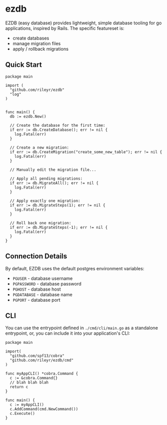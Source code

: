 # ezdb

EZDB (easy database) provides lightweight, simple database tooling for go applications, inspired by Rails. The specific featureset is:

  - create databases
  - manage migration files
  - apply / rollback migrations

## Quick Start

```golang
package main

import (
  "github.com/rileyr/ezdb"
  "log"
)


func main() {
  db := ezdb.New()

  // Create the database for the first time:
  if err := db.CreateDatabase(); err != nil {
    log.Fatal(err)
  }

  // Create a new migration:
  if err := db.CreateMigration("create_some_new_table"); err != nil {
    log.Fatal(err)
  }

  // Manually edit the migration file...

  // Apply all pending migrations:
  if err := db.MigrateAll(); err != nil {
    log.Fatal(err)
  }

  // Apply exactly one migration:
  if err := db.MigrateSteps(1); err != nil {
    log.Fatal(err)
  }

  // Roll back one migration:
  if err := db.MigrateSteps(-1); err != nil {
    log.Fatal(err)
  }
}
```

## Connection Details

By default, EZDB uses the default postgres environment variables:

  - `PGUSER` - database username
  - `PGPASSWORD` - database password
  - `PGHOST` - database host
  - `PGDATABASE` - database name
  - `PGPORT` - database port

## CLI

You can use the entrypoint defined in `./cmd/cli/main.go` as a standalone entrypoint, or, you can include it into your application's CLI:

```golang
package main

import(
  "github.com/spf13/cobra"
  "github.com/rileyr/ezdb/cmd"
)

func myAppCLI() *cobra.Command {
  c := &cobra.Command{}
  // blah blah blah
  return c
}

func main() {
  c := myAppCLI()
  c.AddCommand(cmd.NewCommand())
  c.Execute()
}
```
